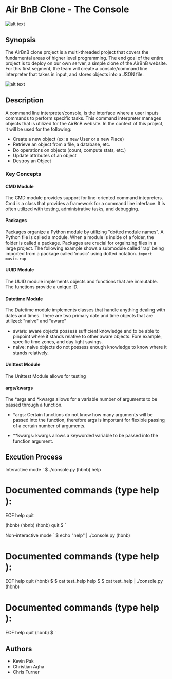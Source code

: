 # Air BnB Clone - The Console
![alt text](https://github.com/kedpak/AirBnB_clone/blob/master/hbnb_screenshot.png)
## Synopsis
The AirBnB clone project is a multi-threaded project that covers the fundamental areas of higher level programming. The end goal of the entire project is to deploy on our own server, a simple clone of the AirBnB website. For this first segment, the team will create a console/command line interpreter that takes in input, and stores objects into a JSON file. 

![alt text](https://github.com/kedpak/AirBnB_clone/blob/master/console.png)

## Description
 A command line interpreter/console, is the interface where a user inputs commands to perform specific tasks. This command interpreter manages objects that is utilized for the AirBnB website. In the context of this project, it will be used for the following:

* Create a new object (ex: a new User or a new Place)
* Retrieve an object from a file, a database, etc.
* Do operations on objects (count, compute stats, etc.)
* Update attributes of an object
* Destroy an Object

### Key Concepts
#### CMD Module
The CMD module provides support for line-oriented command intepreters. Cmd is a class that provides a framework for a command line interface. It is often utilized with testing, administrative tasks, and debugging. 

#### Packages
Packages organize a Python module by utilizing "dotted module names". A Python file is called a module. When a module is inside of a folder, the folder is called a package. Packages are crucial for orgainzing files in a large project. The following example shows a submodule called 'rap' being imported from a package called 'music' using dotted notation.
`import music.rap`

#### UUID Module
The UUID module implements objects and functions that are immutable. The functions provide a unique ID. 

#### Datetime Module
The Datetime module implements classes that handle anything dealing with dates and times. There are two primary date and time objects that are utilized: "naive" and "aware"
* aware: aware objects possess sufficient knowledge and to be able to pinpoint where it stands relative to other aware objects. Fore example, specific time zones, and day light savings. 
* naive: naive objects do not possess enough knowledge to know where it stands relatively. 

#### Unittest Module
The Unittest Module allows for testing

#### args/kwargs
The *args and *kwargs allows for a variable number of arguments to be passed through a function. 

* *args: Certain functions do not know how many arguments will be passed into the function, therefore args is important for flexible passing of a certain number of arguments. 

* **kwargs: kwargs allows a keyworded variable to be passed into the function argument. 

## Excution Process
Interactive mode
` $ ./console.py
(hbnb) help

Documented commands (type help <topic>):
========================================
EOF  help  quit

(hbnb) 
(hbnb) 
(hbnb) quit
$ `

Non-interactive mode
` $ echo "help" | ./console.py
(hbnb)

Documented commands (type help <topic>):
========================================
EOF  help  quit
(hbnb) 
$
$ cat test_help
help
$
$ cat test_help | ./console.py
(hbnb)

Documented commands (type help <topic>):
========================================
EOF  help  quit
(hbnb) 
$ `

## Authors
* Kevin Pak
* Christian Agha
* Chris Turner
